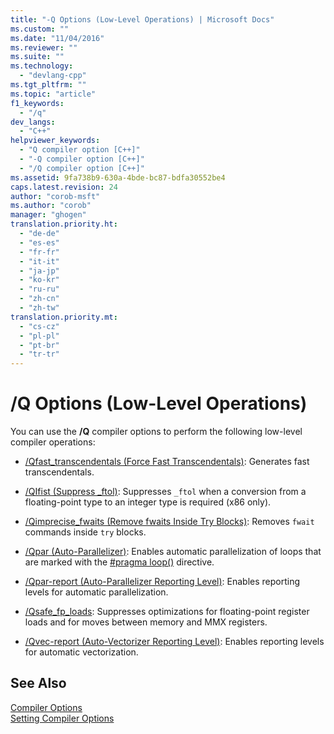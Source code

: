 ```yaml
---
title: "-Q Options (Low-Level Operations) | Microsoft Docs"
ms.custom: ""
ms.date: "11/04/2016"
ms.reviewer: ""
ms.suite: ""
ms.technology: 
  - "devlang-cpp"
ms.tgt_pltfrm: ""
ms.topic: "article"
f1_keywords: 
  - "/q"
dev_langs: 
  - "C++"
helpviewer_keywords: 
  - "Q compiler option [C++]"
  - "-Q compiler option [C++]"
  - "/Q compiler option [C++]"
ms.assetid: 9fa738b9-630a-4bde-bc87-bdfa30552be4
caps.latest.revision: 24
author: "corob-msft"
ms.author: "corob"
manager: "ghogen"
translation.priority.ht: 
  - "de-de"
  - "es-es"
  - "fr-fr"
  - "it-it"
  - "ja-jp"
  - "ko-kr"
  - "ru-ru"
  - "zh-cn"
  - "zh-tw"
translation.priority.mt: 
  - "cs-cz"
  - "pl-pl"
  - "pt-br"
  - "tr-tr"
---
```

# /Q Options (Low-Level Operations)
You can use the **/Q** compiler options to perform the following low-level compiler operations:  
  
-   [/Qfast_transcendentals (Force Fast Transcendentals)](../../build/reference/qfast-transcendentals-force-fast-transcendentals.md): Generates fast transcendentals.  
  
-   [/QIfist (Suppress _ftol)](../../build/reference/qifist-suppress-ftol.md): Suppresses `_ftol` when a conversion from a floating-point type to an integer type is required (x86 only).  
  
-   [/Qimprecise_fwaits (Remove fwaits Inside Try Blocks)](../../build/reference/qimprecise-fwaits-remove-fwaits-inside-try-blocks.md): Removes `fwait` commands inside `try` blocks.  
  
-   [/Qpar (Auto-Parallelizer)](../../build/reference/qpar-auto-parallelizer.md): Enables automatic parallelization of loops that are marked with the [#pragma loop()](../../preprocessor/loop.md) directive.  
  
-   [/Qpar-report (Auto-Parallelizer Reporting Level)](../../build/reference/qpar-report-auto-parallelizer-reporting-level.md): Enables reporting levels for automatic parallelization.  
  
-   [/Qsafe_fp_loads](../../build/reference/qsafe-fp-loads.md): Suppresses optimizations for floating-point register loads and for moves between memory and MMX registers.  
  
-   [/Qvec-report (Auto-Vectorizer Reporting Level)](../../build/reference/qvec-report-auto-vectorizer-reporting-level.md): Enables reporting levels for automatic vectorization.  
  
## See Also  
 [Compiler Options](../../build/reference/compiler-options.md)   
 [Setting Compiler Options](../../build/reference/setting-compiler-options.md)